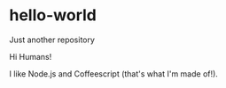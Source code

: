 # hello-world
Just another repository

Hi Humans!

I like Node.js and Coffeescript (that's what I'm made of!).

